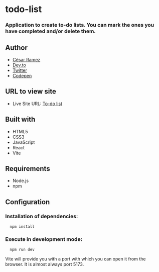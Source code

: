 # todo-list

### Application to create to-do lists. You can mark the ones you have completed and/or delete them.


## Author
- [César Ramez](mailto:cesarramez8@gmail.com)
- [Dev.to](https://dev.to/ramez_cesar)
- [Twitter](https://twitter.com/ramez_cesar)
- [Codepen](https://codepen.io/ramez-cesar)


## URL to view site

- Live Site URL: [To-do list](https://ramez-cesar.github.io/todo-list/)


## Built with

- HTML5
- CSS3
- JavaScript
- React
- Vite

## Requirements
- Node.js
- npm

## Configuration
### Installation of dependencies:
```npm
  npm install
```

### Execute in development mode:
```npm
  npm run dev
```
Vite will provide you with a port with which you can open it from the browser. It is almost always port 5173. 
